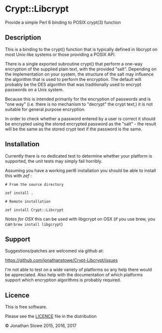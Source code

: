 # Crypt::Libcrypt

Provide a simple Perl 6 binding to POSIX crypt(3) function

## Description

This is a binding to the crypt() function that is typically defined in
libcrypt on most Unix-like systems or those providing a POSIX API.

There is a single exported subroutine crypt() that perform a one-way
encryption of the supplied plain text, with the provided "salt".  Depending
on the implementation on your system, the structure of the salt may influence
the algorithm that is used to perform the encryption.  The default will
probably be the DES algorithm that was traditionally used to encrypt 
passwords on a Unix system.

Because this is intended primarily for the encryption of passwords and is
"one way" (i.e. there is no mechanism to "decrypt" the crypt text,) it is
not suitable for general purpose encryption. 

In order to check whether a password entered by a user is correct it should
be encrypted using the stored encrypted password as the "salt" - the result
will be the same as the stored crypt text if the password is the same.

## Installation

Currently there is no dedicated test to determine whether your platform is
supported, the unit tests may simply fail horribly.

Assuming you have a working perl6 installation you should be able to
install this with *zef* :

    # From the source directory
   
    zef install .

    # Remote installation

    zef install Crypt::Libcrypt

*Notes for OSX* this can be used with libgcrypt on OSX (if you use brew, you can `brew install libgcrypt`)



## Support

Suggestions/patches are welcomed via github at:

https://github.com/jonathanstowe/Crypt-Libcrypt/issues

I'm not able to test on a wide variety of platforms so any help there would be 
appreciated. Also help with the documentation of which platforms support
which encryption algorithms is probably required.

## Licence

This is free software.

Please see the [LICENCE](LICENCE) file in the distribution

© Jonathan Stowe 2015, 2016, 2017
